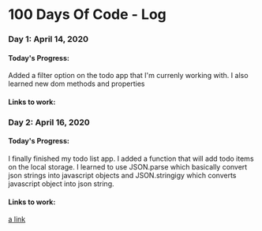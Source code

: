# 100 Days Of Code - Log

### **Day 1: April 14, 2020**

#### Today's Progress:

Added a filter option on the todo app that I'm currenly working with. I also learned new dom methods and properties

#### Links to work:

### **Day 2: April 16, 2020**

#### Today's Progress:

I finally finished my todo list app. I added a function that will add todo items on the local storage. I learned to use JSON.parse which basically convert json strings into javascript objects and JSON.stringigy which converts javascript object into json string.

#### Links to work:
[a link](https://github.com/kmcsmn/todo-app)
